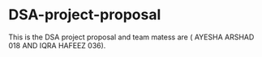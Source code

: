 # DSA-project-proposal
This is the DSA project proposal and team matess are ( AYESHA ARSHAD 018  AND IQRA HAFEEZ 036).
